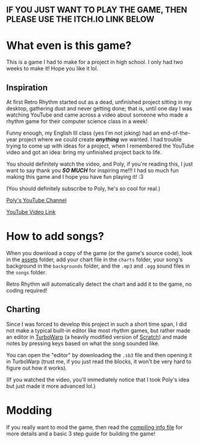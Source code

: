 ## IF YOU JUST WANT TO PLAY THE GAME, THEN PLEASE USE THE ITCH.IO LINK BELOW

# What even is this game?

This is a game I had to make for a project in high school.
I only had two weeks to make it! Hope you like it lol.

## Inspiration

At first Retro Rhythm started out as a dead, unfinished project sitting in my desktop,
gathering dust and never getting done; that is, until one day I was watching
YouTube and came across a video about someone who made a rhythm game for their
computer science class in a week!

Funny enough, my English III class (yes I'm not joking) had an end-of-the-year
project where we could create ***anything*** we wanted. I had trouble
trying to come up with ideas for a project, when I remembered the YouTube
video and got an idea: bring my unfinished project back to life.

You should definitely watch the video, and Poly, if you're reading this, I just want 
to say thank you ***SO MUCH*** for inspiring me!!! I had so much fun making this game
and I hope you have fun playing it! :3

(You should definitely subscribe to Poly, he's so cool for real.)

[Poly's YouTube Channel](https://www.youtube.com/@polypoli_)  

[YouTube Video Link](https://www.youtube.com/watch?v=rnQiyzL2BLk)

# How to add songs?

When you download a copy of the game (or the game's source code),
look in the [assets](assets/) folder, add your chart file in the `charts`
folder, your song's background in the `backgrounds` folder, and the 
`.mp3` and `.ogg` sound files in the `songs` folder.

Retro Rhythm will automatically detect the chart and add it to the game,
no coding required!

## Charting

Since I was forced to develop this project in such a short time span, I
did not make a typical built-in editor like most rhythm games, but rather made 
an editor in [TurboWarp](https://turbowarp.org) (a heavily modified version of
[Scratch](https://scratch.mit.edu)) and made notes by pressing keys
based on what the song sounded like.

You can open the "editor" by downloading the `.sb3` file and then opening it
in TurboWarp (trust me, if you just read the blocks, it won't be very hard
to figure out how it works).

(If you watched the video, you'll immediately notice that I took Poly's idea but 
just made it more advanced lol.)

# Modding

If you really want to mod the game, then read the [compiling info file](COMPILING.md/)
for more details and a basic 3 step guide for building the game!

